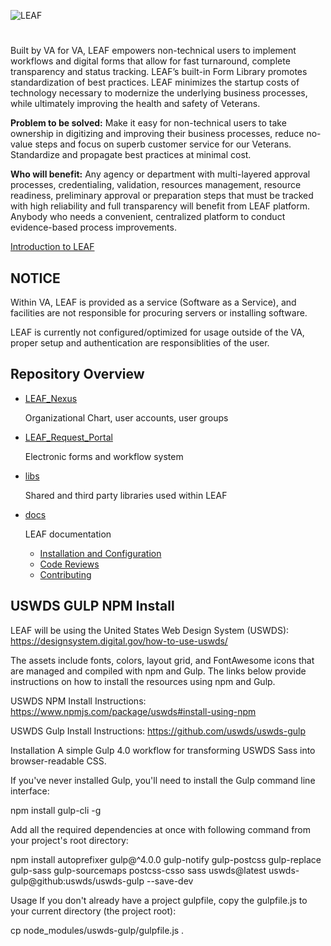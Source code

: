 ![LEAF](libs/dynicons/svg/LEAF-logo.svg)

# 

Built by VA for VA, LEAF empowers non-technical users to implement workflows and digital forms that allow for fast turnaround, complete transparency and status tracking. LEAF’s built-in Form Library promotes standardization of best practices. LEAF minimizes the startup costs of technology necessary to modernize the underlying business processes, while ultimately improving the health and safety of Veterans. 

**Problem to be solved:** Make it easy for non-technical users to take ownership in digitizing and improving their business processes, reduce no-value steps and focus on superb customer service for our Veterans. Standardize and propagate best practices at minimal cost.

**Who will benefit:** Any agency or department with multi-layered approval processes, credentialing, validation, resources management, resource readiness, preliminary approval or preparation steps that must be tracked with high reliability and full transparency will benefit from LEAF platform. Anybody who needs a convenient, centralized platform to conduct evidence-based process improvements.

[Introduction to LEAF](docs/LEAF_Product_Overview.pdf)

## NOTICE

Within VA, LEAF is provided as a service (Software as a Service), and facilities are not responsible for procuring servers or installing software.

LEAF is currently not configured/optimized for usage outside of the VA, proper setup and authentication are responsiblities of the user.

## Repository Overview
* [LEAF_Nexus](LEAF_Nexus)

    Organizational Chart, user accounts, user groups 

* [LEAF_Request_Portal](LEAF_Request_Portal)

    Electronic forms and workflow system

* [libs](libs) 

    Shared and third party libraries used within LEAF

* [docs](docs)
    
    LEAF documentation

    * [Installation and Configuration](docs/InstallationConfiguration.md)
    * [Code Reviews](docs/CodeReviews.md)
    * [Contributing](docs/Development.md)

## USWDS GULP NPM Install

LEAF will be using the United States Web Design System (USWDS): <https://designsystem.digital.gov/how-to-use-uswds/>

The assets include fonts, colors, layout grid, and FontAwesome icons that are managed and compiled with npm and Gulp. 
The links below provide instructions on how to install the resources using npm and Gulp.

USWDS NPM Install Instructions: <https://www.npmjs.com/package/uswds#install-using-npm>

USWDS Gulp Install Instructions: <https://github.com/uswds/uswds-gulp>

Installation
A simple Gulp 4.0 workflow for transforming USWDS Sass into browser-readable CSS.

If you've never installed Gulp, you'll need to install the Gulp command line interface:

npm install gulp-cli -g

Add all the required dependencies at once with following command from your project's root directory:

npm install autoprefixer gulp@^4.0.0 gulp-notify gulp-postcss gulp-replace gulp-sass gulp-sourcemaps postcss-csso sass uswds@latest uswds-gulp@github:uswds/uswds-gulp --save-dev

Usage
If you don't already have a project gulpfile, copy the gulpfile.js to your current directory (the project root):

cp node_modules/uswds-gulp/gulpfile.js .


